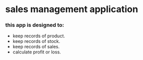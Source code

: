 # sales management application
### this app is designed to:
* keep records of product.
* keep records of stock.
* keep records of sales.
* calculate profit or loss.
